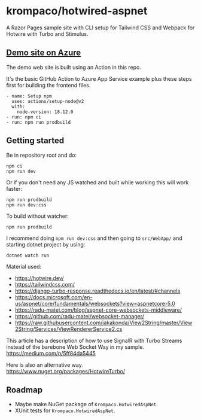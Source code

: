 # krompaco/hotwired-aspnet

A Razor Pages sample site with CLI setup for Tailwind CSS and Webpack for Hotwire with Turbo and Stimulus.

## [Demo site on Azure](https://hotwired.azurewebsites.net/)

The demo web site is built using an Action in this repo.

It's the basic GitHub Action to Azure App Service example plus these steps first for building the frontend files.

```
- name: Setup npm
  uses: actions/setup-node@v2
  with:
    node-version: 18.12.0
- run: npm ci
- run: npm run prodbuild
```

## Getting started

Be in repository root and do:

```
npm ci
npm run dev
```

Or if you don't need any JS watched and built while working this will work faster:

```
npm run prodbuild
npm run dev:css
```

To build without watcher:

```
npm run prodbuild
```

I recommend doing `npm run dev:css` and then going to `src/WebApp/` and starting dotnet project by using:

```
dotnet watch run
```

Material used:

* https://hotwire.dev/
* https://tailwindcss.com/
* https://django-turbo-response.readthedocs.io/en/latest/#channels
* https://docs.microsoft.com/en-us/aspnet/core/fundamentals/websockets?view=aspnetcore-5.0
* https://radu-matei.com/blog/aspnet-core-websockets-middleware/
* https://github.com/radu-matei/websocket-manager/
* https://raw.githubusercontent.com/jakakonda/View2String/master/View2String/Services/ViewRendererService2.cs

This article has a description of how to use SignalR with Turbo Streams instead of the barebone Web Socket Way in my sample.
https://medium.com/p/5ff84da5445

Here is also an alternative way. 
https://www.nuget.org/packages/HotwireTurbo/

## Roadmap

* Maybe make NuGet package of `Krompaco.HotwiredAspNet`.
* XUnit tests for `Krompaco.HotwiredAspNet`.
